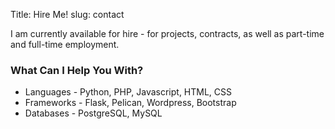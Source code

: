 Title: Hire Me!
slug: contact

I am currently available for hire - for projects, contracts, as well as part-time and full-time employment.
### What Can I Help You With?


* Languages - Python, PHP, Javascript, HTML, CSS
* Frameworks - Flask, Pelican, Wordpress, Bootstrap
* Databases - PostgreSQL, MySQL
